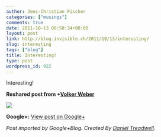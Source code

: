 ```yaml
---
author: Jens-Christian Fischer
categories: ["musings"]
comments: true
date: 2011-10-13 08:58:34+00:00
layout: post
link: http://blog.invisible.ch/2011/10/13/interesting/
slug: interesting
tags: ["blog"]
title: Interesting!
type: post
wordpress_id: 922
---
```


Interesting!  
  
**Reshared post from +[Volker Weber](https://plus.google.com/101965795444195512315)**  


<blockquote></blockquote>

  
[![](https://lh3.googleusercontent.com/-f5I4yP07s6Y/Tpan_SE_WkI/AAAAAAAAFW0/-YjSe1siphw/img.png)](https://lh3.googleusercontent.com/-f5I4yP07s6Y/Tpan_SE_WkI/AAAAAAAAFW0/-YjSe1siphw/img.png)

**Google+:** [View post on Google+](https://plus.google.com/109789939743085010576/posts/chw9YQoU8eK)

  
  
_Post imported by Google+Blog.  Created By [Daniel Treadwell](http://minimali.se/)._
